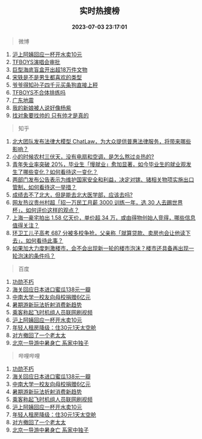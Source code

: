 <div align="center"><h2>实时热搜榜</h2><h4>2023-07-03 23:17:01</h4></div>

> 微博  

1. [沪上阿姨回应一杯开水卖10元](https://s.weibo.com/weibo?q=%23%E6%B2%AA%E4%B8%8A%E9%98%BF%E5%A7%A8%E5%9B%9E%E5%BA%94%E4%B8%80%E6%9D%AF%E5%BC%80%E6%B0%B4%E5%8D%9610%E5%85%83%23&t=31&band_rank=1&Refer=top)<br />
2. [TFBOYS演唱会审批](https://s.weibo.com/weibo?q=TFBOYS%E6%BC%94%E5%94%B1%E4%BC%9A%E5%AE%A1%E6%89%B9&t=31&band_rank=2&Refer=top)<br />
3. [巨型海底盲盒开出超18万件文物](https://s.weibo.com/weibo?q=%23%E5%B7%A8%E5%9E%8B%E6%B5%B7%E5%BA%95%E7%9B%B2%E7%9B%92%E5%BC%80%E5%87%BA%E8%B6%8518%E4%B8%87%E4%BB%B6%E6%96%87%E7%89%A9%23&t=31&band_rank=3&Refer=top)<br />
4. [宋轶是不是男生都喜欢的类型](https://s.weibo.com/weibo?q=%23%E5%AE%8B%E8%BD%B6%E6%98%AF%E4%B8%8D%E6%98%AF%E7%94%B7%E7%94%9F%E9%83%BD%E5%96%9C%E6%AC%A2%E7%9A%84%E7%B1%BB%E5%9E%8B%23&t=31&band_rank=4&Refer=top)<br />
5. [爷爷得知孙子四千元买条狗直接上秤](https://s.weibo.com/weibo?q=%23%E7%88%B7%E7%88%B7%E5%BE%97%E7%9F%A5%E5%AD%99%E5%AD%90%E5%9B%9B%E5%8D%83%E5%85%83%E4%B9%B0%E6%9D%A1%E7%8B%97%E7%9B%B4%E6%8E%A5%E4%B8%8A%E7%A7%A4%23&t=31&band_rank=5&Refer=top)<br />
6. [TFBOYS不合体排练吗](https://s.weibo.com/weibo?q=%23TFBOYS%E4%B8%8D%E5%90%88%E4%BD%93%E6%8E%92%E7%BB%83%E5%90%97%23&t=31&band_rank=6&Refer=top)<br />
7. [广东地震](https://s.weibo.com/weibo?q=%E5%B9%BF%E4%B8%9C%E5%9C%B0%E9%9C%87&t=31&band_rank=7&Refer=top)<br />
8. [我的新娘被人说好像杨紫](https://s.weibo.com/weibo?q=%23%E6%88%91%E7%9A%84%E6%96%B0%E5%A8%98%E8%A2%AB%E4%BA%BA%E8%AF%B4%E5%A5%BD%E5%83%8F%E6%9D%A8%E7%B4%AB%23&t=31&band_rank=8&Refer=top)<br />
9. [找对象要找帅的 只有帅才是真的](https://s.weibo.com/weibo?q=%E6%89%BE%E5%AF%B9%E8%B1%A1%E8%A6%81%E6%89%BE%E5%B8%85%E7%9A%84%20%E5%8F%AA%E6%9C%89%E5%B8%85%E6%89%8D%E6%98%AF%E7%9C%9F%E7%9A%84&t=31&band_rank=9&Refer=top)<br />

> 知乎  

1. [北大团队发布法律大模型 ChatLaw，为大众提供普惠法律服务，将带来哪些影响？](https://www.zhihu.com/question/610072848)<br />
2. [小的时候农村三伏天，没有电扇和空调，是怎么熬过炎热的?](https://www.zhihu.com/question/608934044)<br />
3. [青年失业率突破 20%，毕业生「慢就业」愈加显著，如今毕业生的就业观发生了哪些变化？如何看待这一变化？](https://www.zhihu.com/question/608938944)<br />
4. [两部门发布公告表示为维护国家安全和利益，决定对镓、锗相关物项实施出口管制，如何看待这一举措？](https://www.zhihu.com/question/610105939)<br />
5. [成绩去不了北大，但是能去北大医学部，应该去吗?](https://www.zhihu.com/question/609084243)<br />
6. [网友热议贵州村超「招一万民工月薪 3000 训练一年，选 30 人去踢世界杯」，如何评价这样的观点？](https://www.zhihu.com/question/610056090)<br />
7. [上海一豪宅拍出 1.58 亿天价，单价超 34 万，或由得物创始人竞得，哪些信息值得关注？](https://www.zhihu.com/question/610023999)<br />
8. [环卫工儿子高考 687 分被多校争抢，父亲称「就算贷款、卖房也会让他读下去」，如何看待此事？](https://www.zhihu.com/question/610045381)<br />
9. [如果加大力度刺激楼市，会不会出现新一轮的楼市泡沫？楼市还具备再出现一轮泡沫的条件吗？](https://www.zhihu.com/question/609279307)<br />

> 百度  

1. [功勋不朽](https://www.baidu.com/s?wd=%E5%8A%9F%E5%8B%8B%E4%B8%8D%E6%9C%BD&sa=fyb_news&rsv_dl=fyb_news)<br />
2. [海关回应日本进口蜜瓜138元一瓣](https://www.baidu.com/s?wd=%E6%B5%B7%E5%85%B3%E5%9B%9E%E5%BA%94%E6%97%A5%E6%9C%AC%E8%BF%9B%E5%8F%A3%E8%9C%9C%E7%93%9C138%E5%85%83%E4%B8%80%E7%93%A3&sa=fyb_news&rsv_dl=fyb_news)<br />
3. [中南大学一校友向母校捐赠6亿元](https://www.baidu.com/s?wd=%E4%B8%AD%E5%8D%97%E5%A4%A7%E5%AD%A6%E4%B8%80%E6%A0%A1%E5%8F%8B%E5%90%91%E6%AF%8D%E6%A0%A1%E6%8D%90%E8%B5%A06%E4%BA%BF%E5%85%83&sa=fyb_news&rsv_dl=fyb_news)<br />
4. [暑期游新玩法折射消费新趋势](https://www.baidu.com/s?wd=%E6%9A%91%E6%9C%9F%E6%B8%B8%E6%96%B0%E7%8E%A9%E6%B3%95%E6%8A%98%E5%B0%84%E6%B6%88%E8%B4%B9%E6%96%B0%E8%B6%8B%E5%8A%BF&sa=fyb_news&rsv_dl=fyb_news)<br />
5. [乘客称起飞时机组人员联网刷视频](https://www.baidu.com/s?wd=%E4%B9%98%E5%AE%A2%E7%A7%B0%E8%B5%B7%E9%A3%9E%E6%97%B6%E6%9C%BA%E7%BB%84%E4%BA%BA%E5%91%98%E8%81%94%E7%BD%91%E5%88%B7%E8%A7%86%E9%A2%91&sa=fyb_news&rsv_dl=fyb_news)<br />
6. [沪上阿姨回应一杯开水卖10元](https://www.baidu.com/s?wd=%E6%B2%AA%E4%B8%8A%E9%98%BF%E5%A7%A8%E5%9B%9E%E5%BA%94%E4%B8%80%E6%9D%AF%E5%BC%80%E6%B0%B4%E5%8D%9610%E5%85%83&sa=fyb_news&rsv_dl=fyb_news)<br />
7. [年轻人租房降级：住30元1天太空舱](https://www.baidu.com/s?wd=%E5%B9%B4%E8%BD%BB%E4%BA%BA%E7%A7%9F%E6%88%BF%E9%99%8D%E7%BA%A7%EF%BC%9A%E4%BD%8F30%E5%85%831%E5%A4%A9%E5%A4%AA%E7%A9%BA%E8%88%B1&sa=fyb_news&rsv_dl=fyb_news)<br />
8. [对方撤回了一个老太太](https://www.baidu.com/s?wd=%E5%AF%B9%E6%96%B9%E6%92%A4%E5%9B%9E%E4%BA%86%E4%B8%80%E4%B8%AA%E8%80%81%E5%A4%AA%E5%A4%AA&sa=fyb_news&rsv_dl=fyb_news)<br />
9. [北京一导游中暑身亡 系家中独子](https://www.baidu.com/s?wd=%E5%8C%97%E4%BA%AC%E4%B8%80%E5%AF%BC%E6%B8%B8%E4%B8%AD%E6%9A%91%E8%BA%AB%E4%BA%A1+%E7%B3%BB%E5%AE%B6%E4%B8%AD%E7%8B%AC%E5%AD%90&sa=fyb_news&rsv_dl=fyb_news)<br />

> 哔哩哔哩  

1. [功勋不朽](https://www.baidu.com/s?wd=%E5%8A%9F%E5%8B%8B%E4%B8%8D%E6%9C%BD&sa=fyb_news&rsv_dl=fyb_news)<br />
2. [海关回应日本进口蜜瓜138元一瓣](https://www.baidu.com/s?wd=%E6%B5%B7%E5%85%B3%E5%9B%9E%E5%BA%94%E6%97%A5%E6%9C%AC%E8%BF%9B%E5%8F%A3%E8%9C%9C%E7%93%9C138%E5%85%83%E4%B8%80%E7%93%A3&sa=fyb_news&rsv_dl=fyb_news)<br />
3. [中南大学一校友向母校捐赠6亿元](https://www.baidu.com/s?wd=%E4%B8%AD%E5%8D%97%E5%A4%A7%E5%AD%A6%E4%B8%80%E6%A0%A1%E5%8F%8B%E5%90%91%E6%AF%8D%E6%A0%A1%E6%8D%90%E8%B5%A06%E4%BA%BF%E5%85%83&sa=fyb_news&rsv_dl=fyb_news)<br />
4. [暑期游新玩法折射消费新趋势](https://www.baidu.com/s?wd=%E6%9A%91%E6%9C%9F%E6%B8%B8%E6%96%B0%E7%8E%A9%E6%B3%95%E6%8A%98%E5%B0%84%E6%B6%88%E8%B4%B9%E6%96%B0%E8%B6%8B%E5%8A%BF&sa=fyb_news&rsv_dl=fyb_news)<br />
5. [乘客称起飞时机组人员联网刷视频](https://www.baidu.com/s?wd=%E4%B9%98%E5%AE%A2%E7%A7%B0%E8%B5%B7%E9%A3%9E%E6%97%B6%E6%9C%BA%E7%BB%84%E4%BA%BA%E5%91%98%E8%81%94%E7%BD%91%E5%88%B7%E8%A7%86%E9%A2%91&sa=fyb_news&rsv_dl=fyb_news)<br />
6. [沪上阿姨回应一杯开水卖10元](https://www.baidu.com/s?wd=%E6%B2%AA%E4%B8%8A%E9%98%BF%E5%A7%A8%E5%9B%9E%E5%BA%94%E4%B8%80%E6%9D%AF%E5%BC%80%E6%B0%B4%E5%8D%9610%E5%85%83&sa=fyb_news&rsv_dl=fyb_news)<br />
7. [年轻人租房降级：住30元1天太空舱](https://www.baidu.com/s?wd=%E5%B9%B4%E8%BD%BB%E4%BA%BA%E7%A7%9F%E6%88%BF%E9%99%8D%E7%BA%A7%EF%BC%9A%E4%BD%8F30%E5%85%831%E5%A4%A9%E5%A4%AA%E7%A9%BA%E8%88%B1&sa=fyb_news&rsv_dl=fyb_news)<br />
8. [对方撤回了一个老太太](https://www.baidu.com/s?wd=%E5%AF%B9%E6%96%B9%E6%92%A4%E5%9B%9E%E4%BA%86%E4%B8%80%E4%B8%AA%E8%80%81%E5%A4%AA%E5%A4%AA&sa=fyb_news&rsv_dl=fyb_news)<br />
9. [北京一导游中暑身亡 系家中独子](https://www.baidu.com/s?wd=%E5%8C%97%E4%BA%AC%E4%B8%80%E5%AF%BC%E6%B8%B8%E4%B8%AD%E6%9A%91%E8%BA%AB%E4%BA%A1+%E7%B3%BB%E5%AE%B6%E4%B8%AD%E7%8B%AC%E5%AD%90&sa=fyb_news&rsv_dl=fyb_news)<br />
